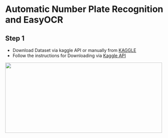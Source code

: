 # Automatic Number Plate Recognition and EasyOCR


## Step 1

 - Download Dataset via kaggle API or manually from [KAGGLE](https://www.kaggle.com/datasets/andrewmvd/car-plate-detection)
 - Follow the instructions for Downloading via [Kaggle API](https://www.kaggle.com/docs/api)
 
 <img src="https://i.imgur.com/ox51Tfv.png" width="500px" height=225px/>
 
 
